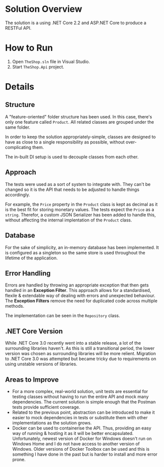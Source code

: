 # Solution Overview
The solution is a using .NET Core 2.2 and ASP.NET Core to produce a RESTFul API.

# How to Run
1. Open `TheShop.sln` file in Visual Studio.
1. Start `TheShop.Api` project.

# Details
## Structure
A "feature-oriented" folder structure has been used. In this case, there's only one feature called `Product`. All related classes are grouped under the same folder.

In order to keep the solution appropriately-simple, classes are designed to have as close to a single responsibility as possible, without over-complicating them.

The in-built DI setup is used to decouple classes from each other.

## Approach
The tests were used as a sort of system to integrate with. They can't be changed so it is the API that needs to be adjusted to handle things accordingly.

For example, the `Price` property in the `Product` class is kept as decimal as it is the best fit for storing monetary values. The tests expect the `Price` as a `string`. Therefor, a custom JSON Serializer has been added to handle this, without affecting the internal implentation of the `Product` class.

## Database
For the sake of simplicity, an in-memory database has been implemented. It is configured as a singleton so the same store is used throughout the lifetime of the application.

## Error Handling
Errors are handled by throwing an appropriate exception that then gets handled in an **Exception Filter**. This approach allows for a standardised, flexile & extendable way of dealing with errors and unexpected behaviour. The **Exception Filters** remove the need for duplicated code across multiple methods.

The implementation can be seen in the `Repository` class.

## .NET Core Version
While .NET Core 3.0 recently went into a stable release, a lot of the surrounding libraries haven't. As this is still a transitional period, the lower version was chosen as surrounding libraries will be more relient. Migration to .NET Core 3.0 was attempted but became tricky due to requirements on using unstable versions of libraries.

## Areas to Improve
- For a more complex, real-world solution, unit tests are essential for testing classes without having to run the entire API and mock many dependencies. The current solution is simple enough that the Postman tests provide sufficient coverage.
- Related to the previous point, abstraction can be introduced to make it easier to mock dependencies in tests or substitute them with other implementations as the solution grows.
- Docker can be used to containerise the API. Thus, providing an easy way of running & hosting it as it will be better encapsulated. Unfortunately, newest version of Docker for Windows doesn't run on Windows Home and I do not have access to another version of Windows. Older versions of Docker Toolbox can be used and this is something I have done in the past but is harder to install and more error prone.

